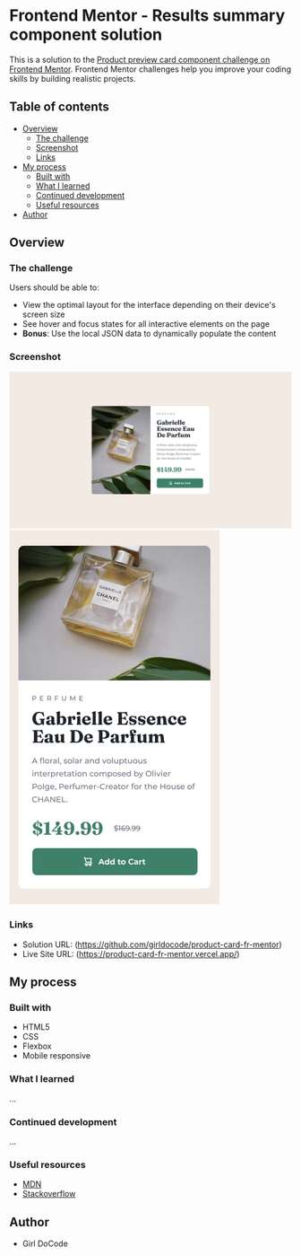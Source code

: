 # Frontend Mentor - Results summary component solution

This is a solution to the [Product preview card component challenge on Frontend Mentor](https://www.frontendmentor.io/challenges/product-preview-card-component-GO7UmttRfa). Frontend Mentor challenges help you improve your coding skills by building realistic projects.

## Table of contents

- [Overview](#overview)
  - [The challenge](#the-challenge)
  - [Screenshot](#screenshot)
  - [Links](#links)
- [My process](#my-process)
  - [Built with](#built-with)
  - [What I learned](#what-i-learned)
  - [Continued development](#continued-development)
  - [Useful resources](#useful-resources)
- [Author](#author)

## Overview

### The challenge

Users should be able to:

- View the optimal layout for the interface depending on their device's screen size
- See hover and focus states for all interactive elements on the page
- **Bonus**: Use the local JSON data to dynamically populate the content

### Screenshot

![Desktop design](./design/desktop-design.jpg)
![Mobile design](./design/mobile-design.jpg)

### Links

- Solution URL: (https://github.com/girldocode/product-card-fr-mentor)
- Live Site URL: (https://product-card-fr-mentor.vercel.app/)

## My process

### Built with

- HTML5
- CSS
- Flexbox
- Mobile responsive 

### What I learned

...

### Continued development

...

### Useful resources

- [MDN](https://developer.mozilla.org/en-US/)
- [Stackoverflow](https://stackoverflow.com/)

## Author

- Girl DoCode